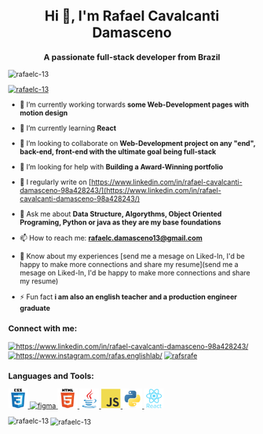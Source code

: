 <h1 align="center">Hi 👋, I'm Rafael Cavalcanti Damasceno</h1>
<h3 align="center">A passionate full-stack developer from Brazil</h3>

<p align="left"> <img src="https://komarev.com/ghpvc/?username=rafaelc-13&label=Profile%20views&color=0e75b6&style=plastic" alt="rafaelc-13" /> </p>

<p align="left"> <a href="https://github.com/ryo-ma/github-profile-trophy"><img src="https://github-profile-trophy.vercel.app/?username=rafaelc-13" alt="rafaelc-13" /></a> </p>

- 🔭 I’m currently working torwards **some Web-Development pages with motion design**

- 🌱 I’m currently learning **React**

- 👯 I’m looking to collaborate on **Web-Development project on any "end", back-end, front-end with the ultimate goal being full-stack**

- 🤝 I’m looking for help with **Building a Award-Winning portfolio**

- 📝 I regularly write on [https://www.linkedin.com/in/rafael-cavalcanti-damasceno-98a428243/](https://www.linkedin.com/in/rafael-cavalcanti-damasceno-98a428243/)

- 💬 Ask me about **Data Structure, Algorythms, Object Oriented Programing, Python or java as they are my base foundations**

- 📫 How to reach me: **rafaelc.damasceno13@gmail.com**

- 📄 Know about my experiences [send me a mesage on Liked-In, I'd be happy to make more connections and share my resume](send me a mesage on Liked-In, I'd be happy to make more connections and share my resume)

- ⚡ Fun fact **i am also an english teacher and a production engineer graduate**

<h3 align="left">Connect with me:</h3>
<p align="left">
<a href="https://linkedin.com/in/https://www.linkedin.com/in/rafael-cavalcanti-damasceno-98a428243/" target="blank"><img align="center" src="https://raw.githubusercontent.com/rahuldkjain/github-profile-readme-generator/master/src/images/icons/Social/linked-in-alt.svg" alt="https://www.linkedin.com/in/rafael-cavalcanti-damasceno-98a428243/" height="30" width="40" /></a>
<a href="https://instagram.com/https://www.instagram.com/rafas.englishlab/" target="blank"><img align="center" src="https://raw.githubusercontent.com/rahuldkjain/github-profile-readme-generator/master/src/images/icons/Social/instagram.svg" alt="https://www.instagram.com/rafas.englishlab/" height="30" width="40" /></a>
<a href="https://discord.gg/rafsrafe" target="blank"><img align="center" src="https://raw.githubusercontent.com/rahuldkjain/github-profile-readme-generator/master/src/images/icons/Social/discord.svg" alt="rafsrafe" height="30" width="40" /></a>
</p>

<h3 align="left">Languages and Tools:</h3>
<p align="left"> <a href="https://www.w3schools.com/css/" target="_blank" rel="noreferrer"> <img src="https://raw.githubusercontent.com/devicons/devicon/master/icons/css3/css3-original-wordmark.svg" alt="css3" width="40" height="40"/> </a> <a href="https://www.figma.com/" target="_blank" rel="noreferrer"> <img src="https://www.vectorlogo.zone/logos/figma/figma-icon.svg" alt="figma" width="40" height="40"/> </a> <a href="https://www.w3.org/html/" target="_blank" rel="noreferrer"> <img src="https://raw.githubusercontent.com/devicons/devicon/master/icons/html5/html5-original-wordmark.svg" alt="html5" width="40" height="40"/> </a> <a href="https://www.java.com" target="_blank" rel="noreferrer"> <img src="https://raw.githubusercontent.com/devicons/devicon/master/icons/java/java-original.svg" alt="java" width="40" height="40"/> </a> <a href="https://developer.mozilla.org/en-US/docs/Web/JavaScript" target="_blank" rel="noreferrer"> <img src="https://raw.githubusercontent.com/devicons/devicon/master/icons/javascript/javascript-original.svg" alt="javascript" width="40" height="40"/> </a> <a href="https://www.python.org" target="_blank" rel="noreferrer"> <img src="https://raw.githubusercontent.com/devicons/devicon/master/icons/python/python-original.svg" alt="python" width="40" height="40"/> </a> <a href="https://reactjs.org/" target="_blank" rel="noreferrer"> <img src="https://raw.githubusercontent.com/devicons/devicon/master/icons/react/react-original-wordmark.svg" alt="react" width="40" height="40"/> </a> </p>

<p><img align="left" src="https://github-readme-stats.vercel.app/api/top-langs?username=rafaelc-13&show_icons=true&theme=dracula&title_color=d800f5&text_color=ffffff&locale=en&layout=compact" alt="rafaelc-13" /></p>

<p>&nbsp;<img align="center" src="https://github-readme-stats.vercel.app/api?username=rafaelc-13&show_icons=true&theme=dracula&title_color=ee00ff&text_color=ffffff&locale=en" alt="rafaelc-13" /></p>

